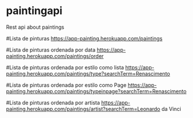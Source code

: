 # paintingapi
Rest api about paintings

#Lista de pinturas
https://app-painting.herokuapp.com/paintings

#Lista de pinturas ordenada por data
https://app-painting.herokuapp.com/paintings/order

#Lista de pinturas ordenada por estilo como lista
https://app-painting.herokuapp.com/paintings/type?searchTerm=Renascimento

#Lista de pinturas ordenada por estilo como Page
https://app-painting.herokuapp.com/paintings/typeinpage?searchTerm=Renascimento

#Lista de pinturas ordenada por artista
https://app-painting.herokuapp.com/paintings/artist?searchTerm=Leonardo da Vinci



